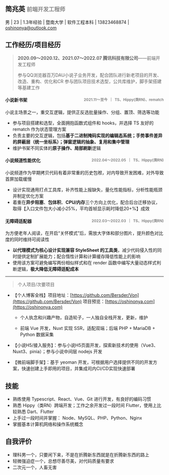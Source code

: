 ## 简兆英  <small style="color:#888">前端开发工程师</small>
男 | 23 | 1.3年经验 | 暨南大学 | 软件工程本科 | 13823468874 | oshinonya@outlook.com

## 工作经历/项目经历
> **2020.09～2020.12、2021.07～2022.07 腾讯科技有限公司**——前端开发工程师
>
> 参与QQ浏览器百万DAU小说子业务开发，配合团队进行新老项目的开发、改造、重构、优化和CR
> 参与团队项目技术选型，公共库维护，脚手架搭建等基建工作

#### 小说新书架<small style="color:#888;float:right">2021.11～至今  ｜  TS、Hippy(类RN)、rematch</small>

小说主场景之一，重交互逻辑，提供正反选批量操作、分组、置顶、筛选等功能

- 参与项目搭建和选型，全面拥抱函数式组件和 hooks，并选择 TS 友好的 rematch 作为状态管理方案
- 负责主要的交互逻辑，包括**基于二进制掩码实现的编辑态系统；手势事件差异的屏蔽层（统一坐标系）；弹窗逻辑的抽象、复用和集中管理**
- 维护书架不同实体的**原子操作、局部刷新**逻辑

#### 小说频道性能优化<small style="color:#888;float:right;">2022.04～2022.05  ｜  TS、Hippy(类RN)</small>

小说频道作为早期拷贝代码有着非常重的历史包袱，对内导致开发困难，对外导致首屏加载缓慢
- 设计实现通用打点工具库，补齐性能上报缺失，量化性能指标，分析性能瓶颈并制定优化方案
- 着重在**异步阻塞**、**包体积**、**CPU/内存**三个方向上优化，配合后台迁移协议，取得【入口文件包大小减小25%，平均首帧显示耗时降低20+%】成效

#### 无障碍适配器<small style="color:#888;float:right">2022.03～2022.03  ｜  TS、Hippy(类RN)</small>

为方便老年人阅读，在开启“关怀模式”后，需放大字体和部分图片，提升颜色对比度的同时维持可阅读性

- **以代理模式为核心设计实现兼容 StyleSheet 的工具类**，减少代码侵入性的同时提供定制扩展能力；配合惰性计算和计算缓存降低性能上的影响
- 使用该方案可避免编写两份相似样式和在 render 函数中编写大量动态样式判断逻辑，**极大降低无障碍适配成本**

___

> 个人项目/次要项目

- 【个人博客全栈】项目地址：[https://github.com/Bersder/Von](https://github.com/Bersder/Von) 项目预览：[https://oshinonya.com](https://oshinonya.com) 

  - 个人执念和兴趣产物，自造轮子，一人独自全栈开发，更新，维护


  - 前端 Vue 开发，Nuxt 实现 SSR，适配双端；后端 PHP + MariaDB + Python 数据采集


- 【小说H5/接入服务】：参与小说H5页面开发，探索新技术的使用（Vue3、Nuxt3、pinia）；参与小说中间层 nodejs 开发
- 【微前端脚手架】：基于 yeoman 开发，可根据用户选择提供不同的开发方案，快速创建上手即用的项目，并集成司内CI/CD实现快速部署

## 技能

- 熟练使用 Typescript、React、Vue、Git 进行开发，有良好的编码习惯
- 熟悉 Hippy（类RN）跨端开发；工作之余开发过一段时间 Flutter，使用上比较熟悉 Dart、Flutter
- 上手过一段时间并掌握： Node、MySQL、PHP、Python、Nginx
- 掌握基本计算机网络和操作系统概念

## 自我评价

- 理科男一个，只要闲下来，不是在折腾新东西就是在折腾新东西的路上
- 轻微强迫症一个，总想尽善尽美，对代码质量有要求
- 二次元一个，人畜无害
